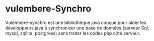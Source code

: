 # vulembere-Synchro
Vulembere-synchro est une bibliothèque java conçue pour aider les développeurs java à synchroniser une base de données (serveur Sql, mysql, sqllite, postgress) sans traiter les codes php côté serveur.

